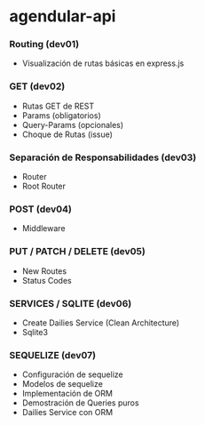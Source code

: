 # agendular-api

### Routing (dev01)

* Visualización de rutas básicas en express.js

### GET (dev02)

* Rutas GET de REST
* Params (obligatorios)
* Query-Params (opcionales)
* Choque de Rutas (issue)

### Separación de Responsabilidades (dev03)

* Router
* Root Router

### POST (dev04)

* Middleware

### PUT / PATCH / DELETE (dev05)

* New Routes
* Status Codes 

### SERVICES / SQLITE (dev06)

* Create Dailies Service (Clean Architecture)
* Sqlite3

### SEQUELIZE (dev07)

* Configuración de sequelize
* Modelos de sequelize
* Implementación de ORM
* Demostración de Queries puros
* Dailies Service con ORM